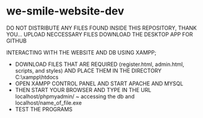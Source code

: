 # we-smile-website-dev
DO NOT DISTRIBUTE ANY FILES FOUND INSIDE THIS REPOSITORY, THANK YOU...
UPLOAD NECCESSARY FILES
DOWNLOAD THE DESKTOP APP FOR GITHUB

INTERACTING WITH THE WEBSITE AND DB USING XAMPP;
- DOWNLOAD FILES THAT ARE REQUIRED (register.html, admin.html, scripts, and styles) AND PLACE THEM IN THE DIRECTORY C:\xampp\htdocs
- OPEN XAMPP CONTROL PANEL AND START APACHE AND MYSQL
- THEN START YOUR BROWSER AND TYPE IN THE URL localhost/phpmyadmin/ ~ accessing the db
  and localhost/name_of_file.exe
- TEST THE PROGRAMS
